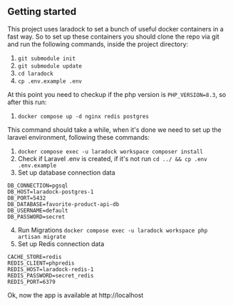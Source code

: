 ## Getting started

This project uses laradock to set a bunch of useful docker containers in a fast way. 
So to set up these containers you should clone the repo via git and run the following commands, inside the project directory:

1. `git submodule init`
2. `git submodule update`
3. `cd laradock`
4. `cp .env.example .env`

At this point you need to checkup if the php version is `PHP_VERSION=8.3`, so after this run:

1. `docker compose up -d nginx redis postgres`

This command should take a while, when it's done we need to set up the laravel environment, following these commands:

1. `docker compose exec -u laradock workspace composer install`
2. Check if Laravel .env is created, if it's not run `cd ../ && cp .env .env.example`
3. Set up database connection data
```dotenv
DB_CONNECTION=pgsql
DB_HOST=laradock-postgres-1
DB_PORT=5432
DB_DATABASE=favorite-product-api-db
DB_USERNAME=default
DB_PASSWORD=secret
```

4. Run Migrations `docker compose exec -u laradock workspace php artisan migrate`
5. Set up Redis connection data
```dotenv
CACHE_STORE=redis
REDIS_CLIENT=phpredis
REDIS_HOST=laradock-redis-1
REDIS_PASSWORD=secret_redis
REDIS_PORT=6379
```

Ok, now the app is available at http://localhost
